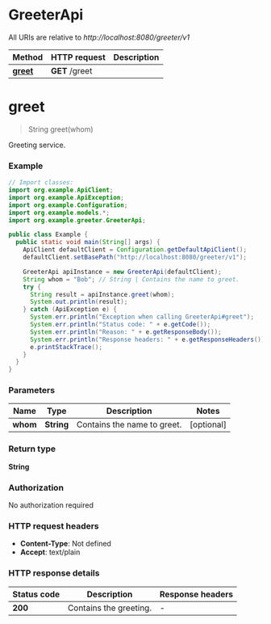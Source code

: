 # GreeterApi

All URIs are relative to *http://localhost:8080/greeter/v1*

| Method | HTTP request | Description |
|------------- | ------------- | -------------|
| [**greet**](GreeterApi.md#greet) | **GET** /greet |  |


<a id="greet"></a>
# **greet**
> String greet(whom)



Greeting service.

### Example
```java
// Import classes:
import org.example.ApiClient;
import org.example.ApiException;
import org.example.Configuration;
import org.example.models.*;
import org.example.greeter.GreeterApi;

public class Example {
  public static void main(String[] args) {
    ApiClient defaultClient = Configuration.getDefaultApiClient();
    defaultClient.setBasePath("http://localhost:8080/greeter/v1");

    GreeterApi apiInstance = new GreeterApi(defaultClient);
    String whom = "Bob"; // String | Contains the name to greet.
    try {
      String result = apiInstance.greet(whom);
      System.out.println(result);
    } catch (ApiException e) {
      System.err.println("Exception when calling GreeterApi#greet");
      System.err.println("Status code: " + e.getCode());
      System.err.println("Reason: " + e.getResponseBody());
      System.err.println("Response headers: " + e.getResponseHeaders());
      e.printStackTrace();
    }
  }
}
```

### Parameters

| Name | Type | Description  | Notes |
|------------- | ------------- | ------------- | -------------|
| **whom** | **String**| Contains the name to greet. | [optional] |

### Return type

**String**

### Authorization

No authorization required

### HTTP request headers

 - **Content-Type**: Not defined
 - **Accept**: text/plain

### HTTP response details
| Status code | Description | Response headers |
|-------------|-------------|------------------|
| **200** | Contains the greeting. |  -  |

